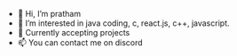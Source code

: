- 👋 Hi, I’m pratham
- 👀 I’m interested in java coding, c, react.js, c++, javascript.
- 🌱 Currently accepting projects
- 📫 You can contact me on discord 


<!---
inferno280/inferno280 is a ✨ special ✨ repository because its `README.md` (this file) appears on your GitHub profile.
You can click the Preview link to take a look at your changes.
--->
